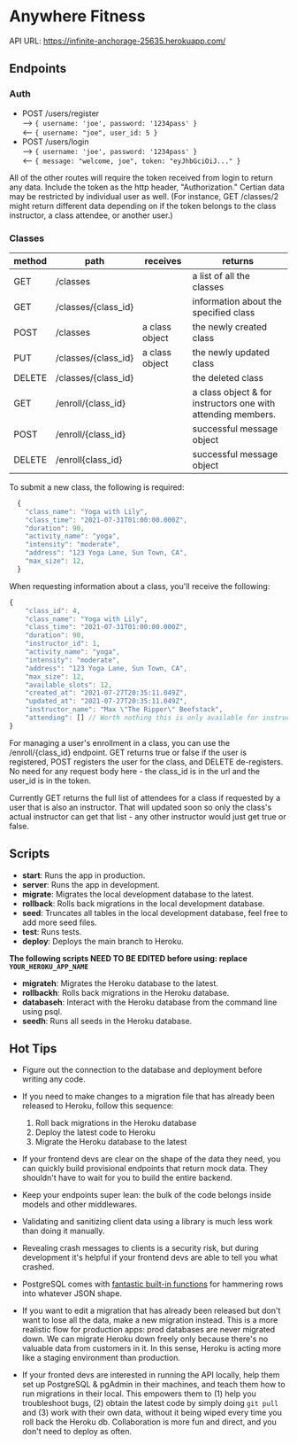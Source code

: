 # Anywhere Fitness

API URL: https://infinite-anchorage-25635.herokuapp.com/

## Endpoints

### Auth

- POST /users/register  
  --> `{ username: 'joe', password: '1234pass' }`  
  <-- `{ username: "joe", user_id: 5 }`
- POST /users/login  
  --> `{ username: 'joe', password: '1234pass' }`  
  <-- `{ message: "welcome, joe", token: "eyJhbGciOiJ..." }`

All of the other routes will require the token received from login to return any data. Include the token as the http header, "Authorization." Certian data may be restricted by individual user as well. (For instance, GET /classes/2 might return different data depending on if the token belongs to the class instructor, a class attendee, or another user.)

### Classes

| method | path                       | receives       | returns                                                      |
| ------ | -------------------------- | -------------- | ------------------------------------------------------------ |
| GET    | /classes                   |                | a list of all the classes                                    |
| GET    | /classes/{class_id}        |                | information about the specified class                        |
| POST   | /classes                   | a class object | the newly created class                                      |
| PUT    | /classes/{class_id}        | a class object | the newly updated class                                      |
| DELETE | /classes/{class_id}        |                | the deleted class                                            |
| GET    | /enroll/{class_id}         |                | a class object & for instructors one with attending members. |
| POST   | /enroll/{class_id}         |                | successful message object                                    |
| DELETE | /enroll{class_id}          |                | successful message object                                    |

To submit a new class, the following is required:

```js
  {
    "class_name": "Yoga with Lily",
    "class_time": "2021-07-31T01:00:00.000Z",
    "duration": 90,
    "activity_name": "yoga",
    "intensity": "moderate",
    "address": "123 Yoga Lane, Sun Town, CA",
    "max_size": 12,
  }
```

When requesting information about a class, you'll receive the following:

```js
{
    "class_id": 4,
    "class_name": "Yoga with Lily",
    "class_time": "2021-07-31T01:00:00.000Z",
    "duration": 90,
    "instructor_id": 1,
    "activity_name": "yoga",
    "intensity": "moderate",
    "address": "123 Yoga Lane, Sun Town, CA",
    "max_size": 12,
    "available_slots": 12,
    "created_at": "2021-07-27T20:35:11.049Z",
    "updated_at": "2021-07-27T20:35:11.049Z",
    "instructor_name": "Max \"The Ripper\" Beefstack",
    "attending": [] // Worth nothing this is only available for instructors.
}
```

For managing a user's enrollment in a class, you can use the /enroll/{class_id} endpoint. GET returns true or false if the user is registered, POST registers the user for the class, and DELETE de-registers. No need for any request body here - the class_id is in the url and the user_id is in the token.

Currently GET returns the full list of attendees for a class if requested by a user that is also an instructor. That will updated soon so only the class's actual instructor can get that list - any other instructor would just get true or false.

## Scripts

- **start**: Runs the app in production.
- **server**: Runs the app in development.
- **migrate**: Migrates the local development database to the latest.
- **rollback**: Rolls back migrations in the local development database.
- **seed**: Truncates all tables in the local development database, feel free to add more seed files.
- **test**: Runs tests.
- **deploy**: Deploys the main branch to Heroku.

**The following scripts NEED TO BE EDITED before using: replace `YOUR_HEROKU_APP_NAME`**

- **migrateh**: Migrates the Heroku database to the latest.
- **rollbackh**: Rolls back migrations in the Heroku database.
- **databaseh**: Interact with the Heroku database from the command line using psql.
- **seedh**: Runs all seeds in the Heroku database.

## Hot Tips

- Figure out the connection to the database and deployment before writing any code.

- If you need to make changes to a migration file that has already been released to Heroku, follow this sequence:

  1. Roll back migrations in the Heroku database
  2. Deploy the latest code to Heroku
  3. Migrate the Heroku database to the latest

- If your frontend devs are clear on the shape of the data they need, you can quickly build provisional endpoints that return mock data. They shouldn't have to wait for you to build the entire backend.

- Keep your endpoints super lean: the bulk of the code belongs inside models and other middlewares.

- Validating and sanitizing client data using a library is much less work than doing it manually.

- Revealing crash messages to clients is a security risk, but during development it's helpful if your frontend devs are able to tell you what crashed.

- PostgreSQL comes with [fantastic built-in functions](https://hashrocket.com/blog/posts/faster-json-generation-with-postgresql) for hammering rows into whatever JSON shape.

- If you want to edit a migration that has already been released but don't want to lose all the data, make a new migration instead. This is a more realistic flow for production apps: prod databases are never migrated down. We can migrate Heroku down freely only because there's no valuable data from customers in it. In this sense, Heroku is acting more like a staging environment than production.

- If your fronted devs are interested in running the API locally, help them set up PostgreSQL & pgAdmin in their machines, and teach them how to run migrations in their local. This empowers them to (1) help you troubleshoot bugs, (2) obtain the latest code by simply doing `git pull` and (3) work with their own data, without it being wiped every time you roll back the Heroku db. Collaboration is more fun and direct, and you don't need to deploy as often.
